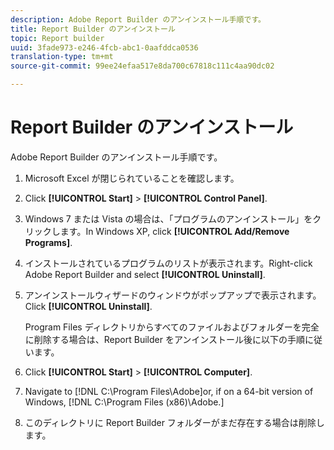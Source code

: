 ```yaml
---
description: Adobe Report Builder のアンインストール手順です。
title: Report Builder のアンインストール
topic: Report builder
uuid: 3fade973-e246-4fcb-abc1-0aafddca0536
translation-type: tm+mt
source-git-commit: 99ee24efaa517e8da700c67818c111c4aa90dc02

---
```



# Report Builder のアンインストール

Adobe Report Builder のアンインストール手順です。

1. Microsoft Excel が閉じられていることを確認します。
1. Click **[!UICONTROL Start]** &gt; **[!UICONTROL Control Panel]**.
1. Windows 7 または Vista の場合は、「プログラムのアンインストール」をクリックします。In Windows XP, click **[!UICONTROL Add/Remove Programs]**.
1. インストールされているプログラムのリストが表示されます。Right-click Adobe Report Builder and select **[!UICONTROL Uninstall]**.
1. アンインストールウィザードのウィンドウがポップアップで表示されます。Click **[!UICONTROL Uninstall]**.

   Program Files ディレクトリからすべてのファイルおよびフォルダーを完全に削除する場合は、Report Builder をアンインストール後に以下の手順に従います。
1. Click **[!UICONTROL Start]** &gt; **[!UICONTROL Computer]**.
1. Navigate to [!DNL C:\Program Files\Adobe\]or, if on a 64-bit version of Windows, [!DNL C:\Program Files (x86)\Adobe.]
1. このディレクトリに Report Builder フォルダーがまだ存在する場合は削除します。
